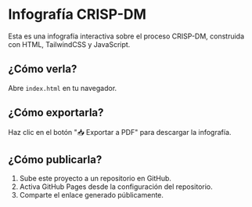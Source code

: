 # Infografía CRISP-DM

Esta es una infografía interactiva sobre el proceso CRISP-DM, construida con HTML, TailwindCSS y JavaScript.

## ¿Cómo verla?
Abre `index.html` en tu navegador.

## ¿Cómo exportarla?
Haz clic en el botón "📥 Exportar a PDF" para descargar la infografía.

## ¿Cómo publicarla?
1. Sube este proyecto a un repositorio en GitHub.
2. Activa GitHub Pages desde la configuración del repositorio.
3. Comparte el enlace generado públicamente.
